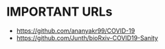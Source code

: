 # IMPORTANT URLs
* https://github.com/ananyakr99/COVID-19
* https://github.com/Junth/bioRxiv-COVID19-Sanity
